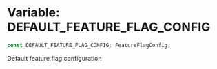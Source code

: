 # Variable: DEFAULT\_FEATURE\_FLAG\_CONFIG

```ts
const DEFAULT_FEATURE_FLAG_CONFIG: FeatureFlagConfig;
```

Default feature flag configuration
